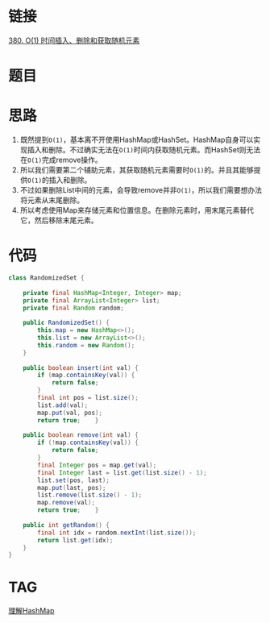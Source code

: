 # 链接
[380. O(1) 时间插入、删除和获取随机元素](https://leetcode.cn/problems/insert-delete-getrandom-o1/)
# 题目

# 思路
1. 既然提到`O(1)`，基本离不开使用HashMap或HashSet。HashMap自身可以实现插入和删除。不过确实无法在`O(1)`时间内获取随机元素。而HashSet则无法在`O(1)`完成remove操作。
2. 所以我们需要第二个辅助元素，其获取随机元素需要时`O(1)`的。并且其能够提供`O(1)`的插入和删除。
3. 不过如果删除List中间的元素，会导致remove并非`O(1)`，所以我们需要想办法将元素从末尾删除。
4. 所以考虑使用Map来存储元素和位置信息。在删除元素时，用末尾元素替代它，然后移除末尾元素。
# 代码

```java
class RandomizedSet {  
  
    private final HashMap<Integer, Integer> map;  
    private final ArrayList<Integer> list;  
    private final Random random;  
  
    public RandomizedSet() {  
        this.map = new HashMap<>();  
        this.list = new ArrayList<>();  
        this.random = new Random();  
    }  
  
    public boolean insert(int val) {  
        if (map.containsKey(val)) {  
            return false;  
        }  
        final int pos = list.size();  
        list.add(val);  
        map.put(val, pos);  
        return true;    }  
  
    public boolean remove(int val) {  
        if (!map.containsKey(val)) {  
            return false;  
        }  
        final Integer pos = map.get(val);  
        final Integer last = list.get(list.size() - 1);  
        list.set(pos, last);  
        map.put(last, pos);  
        list.remove(list.size() - 1);  
        map.remove(val);  
        return true;    }  
  
    public int getRandom() {  
        final int idx = random.nextInt(list.size());  
        return list.get(idx);  
    }  
}
```
# TAG

[理解HashMap](理解HashMap.md)